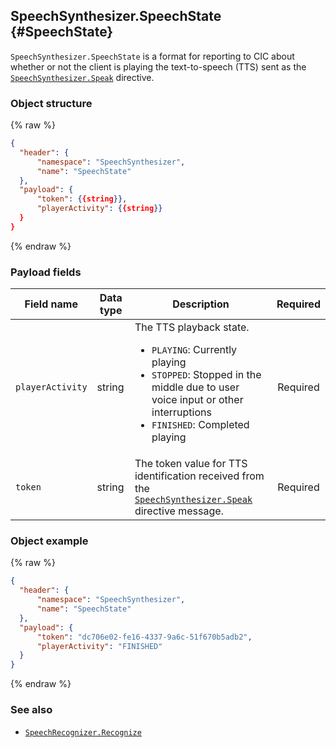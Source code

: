 ## SpeechSynthesizer.SpeechState {#SpeechState}
`SpeechSynthesizer.SpeechState` is a format for reporting to CIC about whether or not the client is playing the text-to-speech (TTS) sent as the [`SpeechSynthesizer.Speak`](/Develop/References/CICInterface/SpeechSynthesizer.md#Speak) directive.

### Object structure
{% raw %}
```json
{
  "header": {
      "namespace": "SpeechSynthesizer",
      "name": "SpeechState"
  },
  "payload": {
      "token": {{string}},
      "playerActivity": {{string}}
  }
}
```
{% endraw %}

### Payload fields

| Field name       | Data type    | Description                     | Required |
|---------------|---------|-----------------------------|:---------:|
| `playerActivity` | string | The TTS playback state. <ul><li><code>PLAYING</code>: Currently playing</li><li><code>STOPPED</code>: Stopped in the middle due to user voice input or other interruptions</li><li><code>FINISHED</code>: Completed playing</li></ul>     | Required     |
| `token`          | string | The token value for TTS identification received from the [`SpeechSynthesizer.Speak`](/Develop/References/CICInterface/SpeechSynthesizer.md#Speak) directive message.  | Required     |

### Object example
{% raw %}
```json
{
  "header": {
      "namespace": "SpeechSynthesizer",
      "name": "SpeechState"
  },
  "payload": {
      "token": "dc706e02-fe16-4337-9a6c-51f670b5adb2",
      "playerActivity": "FINISHED"
  }
}
```
{% endraw %}

### See also
* [`SpeechRecognizer.Recognize`](/Develop/References/CICInterface/SpeechRecognizer.md#Recognize)
